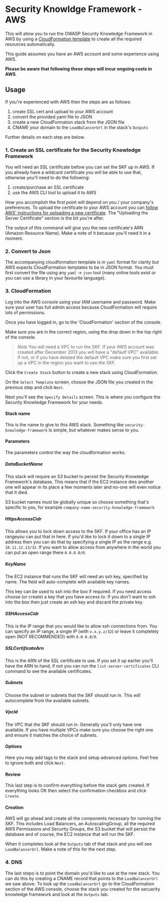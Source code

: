Security Knowldge Framework - AWS
=================================

This will allow you to run the OWASP Security Knowledge Framework in
AWS by using a
[CloudFormation template](https://aws.amazon.com/cloudformation/) to
create all the required resources automatically.

This guide assumes you have an AWS account and some experience using
AWS.

**Please be aware that following these steps will incur ongoing costs
in AWS**.

## Usage

If you're experienced with AWS then the steps are as follows:

1. create SSL cert and upload to your AWS account
2. convert the provided yaml file to JSON
3. create a new CloudFormation stack from the JSON file
4. CNAME your domain to the `LoadBalancerUrl` in the stack's `Outputs`

Further details on each step are below.

### 1. Create an SSL certificate for the Security Knowledge Framework

You will need an SSL certificate before you can set the SKF up in
AWS. If you already have a wildcard certificate you will be able to
use that, otherwise you'll need to do the following:

1. create/purchase an SSL certificate
2. use the AWS CLI tool to upload it to AWS

How you accomplish the first point will depend on you / your company's
preferences. To upload the certificate to your AWS account you can
[follow AWS' instructions for uploading a new certificate](http://docs.aws.amazon.com/ElasticLoadBalancing/latest/DeveloperGuide/ssl-server-cert.html#upload-cert).
The "Uploading the Server Certificate" section is the bit you're
after.

The output of this command will give you the new certificate's ARN
(Amazon Resource Name). Make a note of it because you'll need it in a
moment.

### 2. Convert to Json

The accompanying cloudformation template is in `yaml` format for
clarity but AWS expects CloudFormation templates to be in JSON
format. You must first convert the file using any `yaml` -> `json`
tool (many online tools exist or you can use a library in your
favourite language).

### 3. CloudFormation

Log into the AWS console using your IAM username and password. Make
sure your user has full admin access because CloudFormation will
require lots of permissions.

Once you have logged in, go to the 'CloudFormation' section of the
console.

Make sure you are in the correct region, using the drop down in the
top right of the console.

> *Note* You will need a VPC to run the SKF. If your AWS account was
> created after December 2013 you will have a "default VPC"
> available. If not, or if you have deleted the default VPC make sure
> you first set up a VPC in the region you want to use the SKF.

Click the `Create Stack` button to create a new stack using
CloudFormation.

On the `Select Template` screen, chosoe the JSON file you created in
the previous step and click `Next`.

Next you'll see the `Specify Details` screen. This is where you
configure the Security Knowledge Framework for your needs.

#### Stack name

This is the name to give to this AWS stack. Something like
`security-knowledge-framework` is simple, but whatever makes sense to
you.

#### Parameters

The parameters control the way the cloudformation works.

##### DataBucketName

This stack will require an S3 bucket to persist the Security Knowledge
Framework's database. This means that if the EC2 instance dies another
one will appear in its place a few moments later and no-one will even
notice that it died.

S3 bucket names must be globally unique so choose something that's
specific to you, for example
`company-name-security-knowledge-framework`

##### HttpsAccessCidr

This allows you to lock down access to the SKF. If your office has an
IP rangeyou can put that in here. If you'd like to lock it down to a
single IP address then you can do that by specifying a single IP as
the range e.g. `10.11.12.13/32`. If you want to allow access from
anywhere in the world you can put an open range there `0.0.0.0/0`.

##### KeyName

The EC2 instance that runs the SKF will need an ssh key, specified by
name. The field will auto-complete with available key names.

This key can be used to ssh into the box if required. If you need
access choose (or create) a key that you have access to. If you don't
want to ssh into the box then just create an ssh key and discard the
private key.

##### SSHAccessCidr

This is the IP range that you would like to allow ssh connections
from. You can specify an IP range, a single IP (with `v.x.y.z/32`) or
leave it completely open (NOT RECOMMENDED) with `0.0.0.0/0`.

##### SSLCertificateArn

This is the ARN of the SSL certificate to use. If you set it up
earlier you'll have the ARN to hand, if not you can run the
`list-server-certificates` CLI command to see the available
certificates.

##### Subnets

Choose the subnet or subnets that the SKF should run in. This will
autocomplete from the available subnets.

##### VpcId

The VPC that the SKF should run in. Generally you'll only have one
available. If you have multiple VPCs make sure you choose the right
one and ensure it matches the choice of subnets.

#### Options

Here you may add tags to the stack and setup advanced options. Feel
free to ignore both and click `Next`.

#### Review

This last step is to confirm everything before the stack gets
created. If everything looks OK then select the confirmation checkbox
and click `Create`.

#### Creation

AWS will go ahead and create all the components necessary for running
the SKF. This includes Load Balancers, an AutoscalingGroup, all the
required AWS Permissions and Security Groups, the S3 bucket that will
persist the database and of course, the EC2 instance that will run the
SKF.

When it completes look at the `Outputs` tab of that stack and you will
see `LoadBalancerUrl`. Make a note of this for the next step.

### 4. DNS

The last stepo is to point the domain you'd like to use at the new
stack. You can do this by creating a CNAME record that points to the
`LoadBalancerUrl` we saw above. To look up the `LoadBalancerUrl` go to
the CloudFormation section of the AWS console, choose the stack you
created for the secuerity knowledge framework and look at the
`Outputs` tab.

